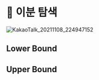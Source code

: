 # 🎣 이분 탐색
![KakaoTalk_20211108_224947152](https://user-images.githubusercontent.com/29828988/140753615-ae8d0e27-2545-4a21-9793-60c635ecd070.jpg)

## Lower Bound


## Upper Bound

